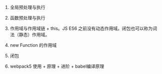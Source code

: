 1. 全局预处理与执行

2. 函数预处理与执行

3. 作用域与作用域链 + this。JS ES6 之前没有动态作用域。闭包也可以称为词法（静态）作用域。

4. new Function 的作用域

5. 闭包

6. webpack5 使用 + 原理 + 进阶 + babel编译原理








